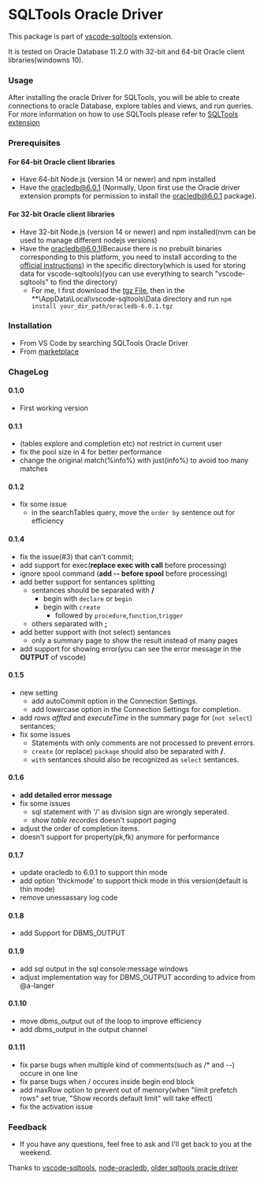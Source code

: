 # SQLTools Oracle Driver 
This package is part of [vscode-sqltools](https://vscode-sqltools.mteixeira.dev/?umd_source=repository&utm_medium=readme&utm_campaign=mysql) extension.


It is tested on Oracle Database 11.2.0 with 32-bit and 64-bit Oracle client libraries(windowns 10).

### Usage
After installing the oracle Driver for SQLTools, you will be able to create connections to oracle Database, explore tables and views, and run queries. For more information on how to use SQLTools please refer to [SQLTools extension](https://github.com/mtxr/vscode-sqltools)


### Prerequisites
#### For 64-bit Oracle client libraries
* Have 64-bit Node.js (version 14 or newer) and npm installed
* Have the oracledb@6.0.1 (Normally, Upon first use the Oracle driver extension prompts for permission to install the oracledb@6.0.1 package).

#### For 32-bit Oracle client libraries
* Have 32-bit Node.js (version 14 or newer) and npm installed(nvm can be used to manage different nodejs versions)
* Have the oracledb@6.0.1(Because there is no prebuilt binaries corresponding to this platform, you need to install according to the [official instructions](https://node-oracledb.readthedocs.io/en/latest/user_guide/installation.html#node-oracledb-installation-instructions)) in the specific directory(which is used for storing data for vscode-sqltools)(you can use everything to search "vscode-sqltools" to find the directory)
   * For me, I first download the [tgz File](https://github.com/oracle/node-oracledb/releases/download/v6.0.1/oracledb-src-6.0.1.tgz), then in the **\AppData\Local\vscode-sqltools\Data directory and run `npm install your_dir_path/oracledb-6.0.1.tgz`


### Installation
* From VS Code by searching SQLTools Oracle Driver
* From [marketplace](https://marketplace.visualstudio.com/items?itemName=hurly.sqltools-oracle-driver)
### ChageLog
#### 0.1.0
* First working version
#### 0.1.1
* (tables explore and completion etc) not restrict in current user
* fix the pool size in 4 for better performance
* change the original match(%info%) with just(info%) to avoid too many matches
#### 0.1.2
* fix some issue 
   * in the searchTables query, move the `order by` sentence out for efficiency
#### 0.1.4
* fix the issue(#3) that can't commit;
* add support for exec(**replace exec with call** before processing)
* ignore spool command (**add -- before spool** before processing)
* add better support for sentances splitting
   * sentances should be separated with **/**
      * begin with `declare` or `begin`
      * begin with `create`
         * followed by `procedure`,`function`,`trigger`
   * others separated with **;**
* add better support with (not select) sentances
   * only a summary page to show the result instead of many pages
* add support for showing error(you can see the error message in the **OUTPUT** of vscode)
#### 0.1.5
* new setting
   * add autoCommit option in the Connection Settings.
   * add lowercase option in the Connection Settings for completion.
* add *rows affted* and *executeTime* in the summary page for (`not select`) sentances;
* fix some issues
   * Statements with only comments are not processed to prevent errors.
   * `create` (or replace) `package` should also be separated with **/**.
   * `with` sentances should also be recognized as `select` sentances.

#### 0.1.6
* **add detailed error message**
* fix some issues
   * sql statement with '/' as division sign are wrongly seperated.
   * *show table recordes* doesn't support paging
* adjust the order of completion items.
* doesn't support for property(pk,fk) anymore for performance

#### 0.1.7
* update oracledb to 6.0.1 to support thin mode
* add option 'thickmode' to support thick mode in this version(default is thin mode)
* remove unessassary log code

#### 0.1.8
* add Support for DBMS_OUTPUT

#### 0.1.9
* add sql output in the sql console:message windows
* adjust implementation way for DBMS_OUTPUT according to advice from @a-langer

#### 0.1.10
* move dbms_output out of the loop to improve efficiency
* add dbms_output in the output channel

#### 0.1.11
* fix parse bugs when multiple kind of comments(such as /* and --) occure in one line
* fix parse bugs when / occures inside begin end block
* add maxRow option to prevent out of memory(when "limit prefetch rows" set true, "Show records default limit" will take effect)
* fix the activation issue

### Feedback
* If you have any questions, feel free to ask and I'll get back to you at the weekend.


Thanks to [vscode-sqltools](https://github.com/mtxr/vscode-sqltools), [node-oracledb](https://github.com/oracle/node-oracledb), [older sqltools oracle driver](https://github.com/mickeypearce/vscode-sqltools/tree/master/packages/drivers/oracle)